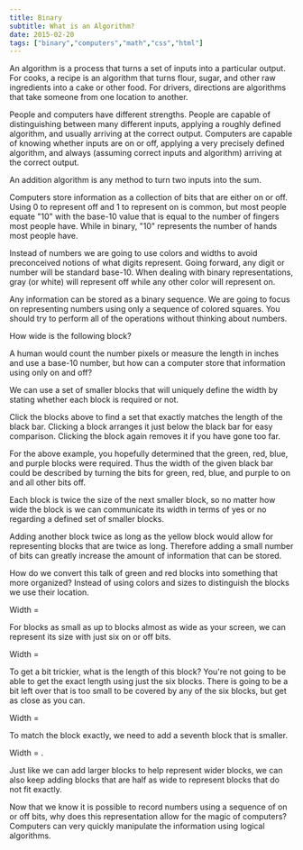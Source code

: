 ```yaml
---
title: Binary
subtitle: What is an Algorithm?
date: 2015-02-20
tags: ["binary","computers","math","css","html"]
---
```


An algorithm is a process that turns a set of inputs into a particular output. For cooks, a recipe is an algorithm that turns flour, sugar, and other raw ingredients into a cake or other food. For drivers, directions are algorithms that take someone from one location to another. 

People and computers have different strengths. People are capable of distinguishing between many different inputs, applying a roughly defined algorithm, and usually arriving at the correct output. Computers are capable of knowing whether inputs are on or off, applying a very precisely defined algorithm, and always (assuming correct inputs and algorithm) arriving at the correct output.

An addition algorithm is any method to turn two inputs into the sum. 


Computers store information as a collection of bits that are either on or off. Using 0 to represent off and 1 to represent on is common, but most people equate "10" with the base-10 value that is equal to the number of fingers most people have. While in binary, "10" represents the number of hands most people have.



Instead of numbers we are going to use colors and widths to avoid preconceived notions of what digits represent. Going forward, any digit or number will be standard base-10. When dealing with binary representations, gray (or white) will represent off while any other color will represent on.

Any information can be stored as a binary sequence. We are going to focus on representing numbers using only a sequence of colored squares. You should try to perform all of the operations without thinking about numbers.

How wide is the following block?

A human would count the number pixels or measure the length in inches and use a base-10 number, but how can a computer store that information using only on and off?

We can use a set of smaller blocks that will uniquely define the width by stating whether each block is required or not.


Click the blocks above to find a set that exactly matches the length of the black bar. Clicking a block arranges it just below the black bar for easy comparison. Clicking the block again removes it if you have gone too far.

For the above example, you hopefully determined that the green, red, blue, and purple blocks were required. Thus the width of the given black bar could be described by turning the bits for green, red, blue, and purple to on and all other bits off.

Each block is twice the size of the next smaller block, so no matter how wide the block is we can communicate its width in terms of yes or no regarding a defined set of smaller blocks.

Adding another block twice as long as the yellow block would allow for representing blocks that are twice as long. Therefore adding a small number of bits can greatly increase the amount of information that can be stored.

How do we convert this talk of green and red blocks into something that more organized? Instead of using colors and sizes to distinguish the blocks we use their location.

Width =

For blocks as small as  up to blocks almost as wide as your screen, we can represent its size with just six on or off bits.

Width =

To get a bit trickier, what is the length of this block? You're not going to be able to get the exact length using just the six blocks. There is going to be a bit left over that is too small to be covered by any of the six blocks, but get as close as you can.

Width =

To match the block exactly, we need to add a seventh block that is smaller.

Width = .

Just like we can add larger blocks to help represent wider blocks, we can also keep adding blocks that are half as wide to represent blocks that do not fit exactly.

Now that we know it is possible to record numbers using a sequence of on or off bits, why does this representation allow for the magic of computers? Computers can very quickly manipulate the information using logical algorithms.




